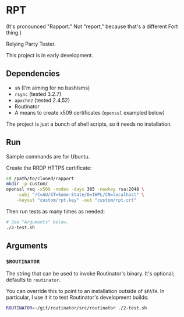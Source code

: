 # RPT

(It's pronounced "Rapport." Not "report," because that's a different Fort thing.)

Relying Party Tester.

This project is in early development.

## Dependencies

- `sh` (I'm aiming for no bashisms)
- `rsync` (tested 3.2.7)
- `apache2` (tested 2.4.52)
- Routinator
- A means to create x509 certificates (`openssl` exampled below)

The project is just a bunch of shell scripts, so it needs no installation.

## Run

Sample commands are for Ubuntu.

Create the RRDP HTTPS certificate:

```sh
cd /path/to/cloned/rapport
mkdir -p custom/
openssl req -x509 -nodes -days 365 -newkey rsa:2048 \
	-subj "/C=AU/ST=Some-State/O=IWPL/CN=localhost" \
	-keyout "custom/rpt.key" -out "custom/rpt.crt"
```

Then run tests as many times as needed:

```sh
# See "Arguments" below.
./2-test.sh
```

## Arguments

### `$ROUTINATOR`

The string that can be used to invoke Routinator's binary. It's optional; defaults to `routinator`.

You can override this to point to an installation outside of `$PATH`. In particular, I use it it to test Routinator's development builds:

```sh
ROUTINATOR=~/git/routinator/src/routinator ./2-test.sh
```
